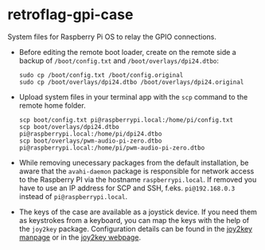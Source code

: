 retroflag-gpi-case
==================
System files for Raspberry Pi OS to relay the GPIO connections.

- Before editing the remote boot loader, create on the remote side a backup of `/boot/config.txt` and `/boot/overlays/dpi24.dtbo`:
  ``` Shell
  sudo cp /boot/config.txt /boot/config.original
  sudo cp /boot/overlays/dpi24.dtbo /boot/overlays/dpi24.original
  ```

- Upload system files in your terminal app with the `scp` command to the remote home folder.
  ``` Shell
  scp boot/config.txt pi@raspberrypi.local:/home/pi/config.txt
  scp boot/overlays/dpi24.dtbo pi@raspberrypi.local:/home/pi/dpi24.dtbo
  scp boot/overlays/pwm-audio-pi-zero.dtbo pi@raspberrypi.local:/home/pi/pwm-audio-pi-zero.dtbo
  ```

- While removing unecessary packages from the default installation, be aware that the `avahi-daemon` package is responsible for network access to the Raspberry PI via the hostname `raspberrypi.local`.
  If removed you have to use an IP address for SCP and SSH, f.eks. `pi@192.168.0.3` instead of `pi@raspberrypi.local`.

- The keys of the case are available as a joystick device.
  If you need them as keystrokes from a keyboard, you can map the keys with the help of the `joy2key` package.
  Configuration details can be found in the [joy2key manpage](https://manpages.debian.org/testing/joy2key/joy2key.1.en.html) or in the [joy2key webpage](http://interreality.org/~tetron/technology/joy2key/joy2keyconfig.html).
